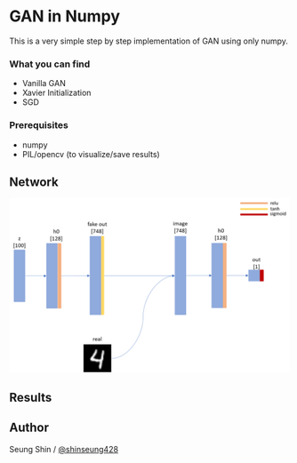 # GAN in Numpy
This is a very simple step by step implementation of GAN using only numpy.  

### What you can find
* Vanilla GAN
* Xavier Initialization
* SGD


### Prerequisites  
* numpy  
* PIL/opencv (to visualize/save results)  

## Network  
![network](./network.png)

## Results


## Author  
Seung Shin / [@shinseung428](http://shinseung428.github.io)